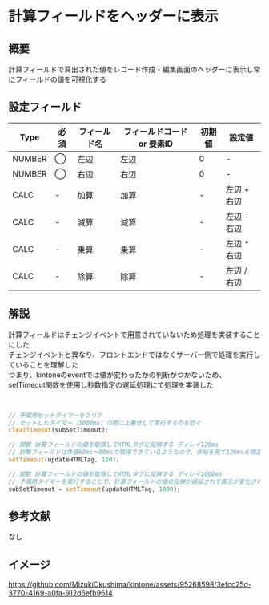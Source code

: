 # 計算フィールドをヘッダーに表示
## 概要
計算フィールドで算出された値をレコード作成・編集画面のヘッダーに表示し常にフィールドの値を可視化する<br>

## 設定フィールド
| Type | 必須 | フィールド名 | フィールドコード or 要素ID | 初期値 | 設定値 |
| --- | --- | --- | --- | --- | --- |
| NUMBER | ◯ | 左辺 | 左辺 | 0 | - |
| NUMBER | ◯ | 右辺 | 右辺 | 0 | - |
| CALC | - | 加算 | 加算 | - | 左辺 + 右辺 |
| CALC | - | 減算 | 減算 | - | 左辺 - 右辺 |
| CALC | - | 乗算 | 乗算 | - | 左辺 * 右辺 |
| CALC | - | 除算 | 除算 | - | 左辺 / 右辺 |

## 解説
計算フィールドはチェンジイベントで用意されていないため処理を実装することにした<br>
チェンジイベントと異なり、フロントエンドではなくサーバー側で処理を実行していることを理解した<br>
つまり、kintoneのeventでは値が変わったかの判断がつかないため、<br>
setTimeout関数を使用し秒数指定の遅延処理にて処理を実装した<br>
<br>

```JavaScript

// 予備用セットタイマーをクリア
// セットしたタイマー（1000ms）の間に上乗せして実行するのを防ぐ
clearTimeout(subSetTimeout);

// 関数 計算フィールドの値を取得してHTMLタグに反映する ディレイ120ms
// 計算フィールドは体感60ms〜80msで取得できているようなので、余裕を見て120msを指定
setTimeout(updateHTMLTag, 120);

// 関数 計算フィールドの値を取得してHTMLタグに反映する ディレイ1000ms
// 予備用タイマーを実行することで、計算フィールドの値の反映が遅延されて表示が変化されないことを防ぐ
subSetTimeout = setTimeout(updateHTMLTag, 1000);

```


## 参考文献
なし

## イメージ
https://github.com/MizukiOkushima/kintone/assets/95268598/3efcc25d-3770-4169-a0fa-912d6efb9614

